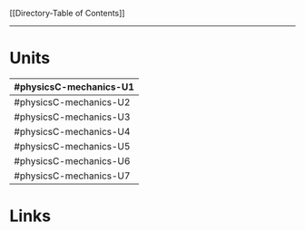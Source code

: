 [[Directory-Table of Contents]]
__________
# Units
| #physicsC-mechanics-U1 |
| ---------------------- |
| #physicsC-mechanics-U2 |
| #physicsC-mechanics-U3 |
| #physicsC-mechanics-U4 |
| #physicsC-mechanics-U5 |
| #physicsC-mechanics-U6 |
| #physicsC-mechanics-U7 |L
# Links
